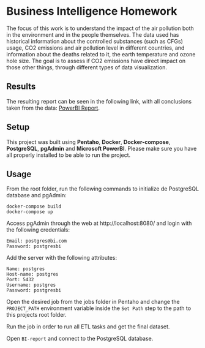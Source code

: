 # Business Intelligence Homework

The focus of this work is to understand the impact of the air pollution both in the environment and in the people themselves. The data used has historical information about the controlled substances (such as CFGs) usage, CO2 emissions and air pollution level in different countries, and information about the deaths related to it, the earth temperature and ozone hole size. The goal is to assess if CO2 emissions have direct impact on those other things, through different types of data visualization.

## Results

The resulting report can be seen in the following link, with all conclusions taken from the data: [PowerBI Report](https://app.powerbi.com/view?r=eyJrIjoiM2I2ZmQxNTQtZDc0Yy00N2RkLThjNGEtODNiMTMxNWMyZGRkIiwidCI6IjZhMzU0OGFiLTc1NzAtNDI3MS05MWE4LTU4ZGEwMDY5NzAyOSIsImMiOjh9).

## Setup

This project was built using **Pentaho**, **Docker**, **Docker-compose**, **PostgreSQL**, **pgAdmin** and **Microsoft PowerBI**. Please make sure you have all properly installed to be able to run the project.

## Usage

From the root folder, run the following commands to initialize de PostgreSQL database and pgAdmin:

```
docker-compose build
docker-compose up
```

Access pgAdmin through the web at http://localhost:8080/ and login with the following credentials:
```
Email: postgres@bi.com
Password: postgresbi
```

Add the server with the following attributes:

```
Name: postgres
Host-name: postgres
Port: 5432
Username: postgres
Password: postgresbi
```

Open the desired job from the jobs folder in Pentaho and change the `PROJECT_PATH` environment variable inside the `Set Path` step to the path to this projects root folder.

Run the job in order to run all ETL tasks and get the final dataset.

Open `BI-report` and connect to the PostgreSQL database.
